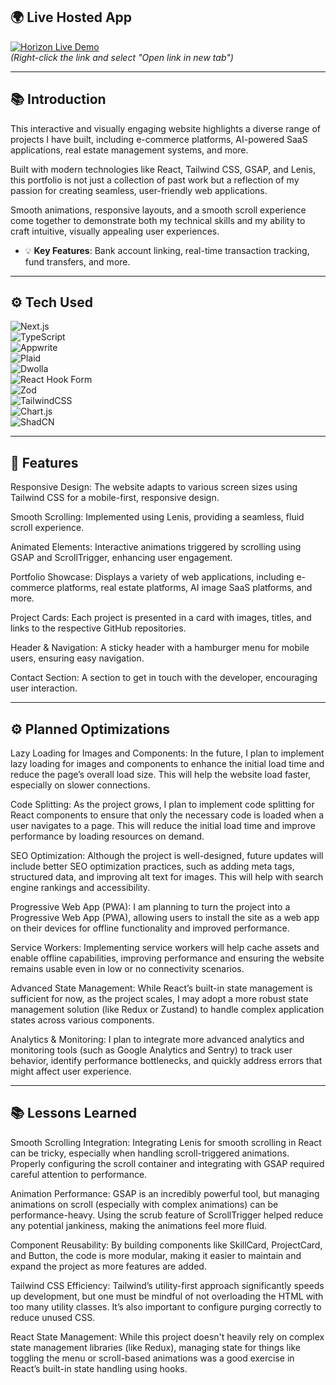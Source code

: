 ## 🌍 Live Hosted App

[![Horizon Live Demo](https://img.shields.io/badge/Live%20Demo-Visit%20Now-brightgreen?style=for-the-badge)](https://praveensharrma.netlify.app)  
*(Right-click the link and select "Open link in new tab")*

---

## 📚 Introduction
This interactive and visually engaging website highlights a diverse range of projects I have built, including e-commerce platforms, AI-powered SaaS applications, real estate management systems, and more.

Built with modern technologies like React, Tailwind CSS, GSAP, and Lenis, this portfolio is not just a collection of past work but a reflection of my passion for creating seamless, user-friendly web applications. 

Smooth animations, responsive layouts, and a smooth scroll experience come together to demonstrate both my technical skills and my ability to craft intuitive, visually appealing user experiences.

- 💡 **Key Features**: Bank account linking, real-time transaction tracking, fund transfers, and more.

---

## ⚙️ Tech Used

![Next.js](https://img.shields.io/badge/Next.js-000000?style=for-the-badge&logo=next.js&logoColor=white)  
![TypeScript](https://img.shields.io/badge/TypeScript-3178C6?style=for-the-badge&logo=typescript&logoColor=white)  
![Appwrite](https://img.shields.io/badge/Appwrite-ff6600?style=for-the-badge&logo=appwrite&logoColor=white)  
![Plaid](https://img.shields.io/badge/Plaid-007b5e?style=for-the-badge&logo=plaid&logoColor=white)  
![Dwolla](https://img.shields.io/badge/Dwolla-00bfae?style=for-the-badge&logo=dwolla&logoColor=white)  
![React Hook Form](https://img.shields.io/badge/React%20Hook%20Form-EC4A2A?style=for-the-badge&logo=react&logoColor=white)  
![Zod](https://img.shields.io/badge/Zod-2c3e50?style=for-the-badge&logo=typescript&logoColor=white)  
![TailwindCSS](https://img.shields.io/badge/TailwindCSS-06B6D4?style=for-the-badge&logo=tailwind-css&logoColor=white)  
![Chart.js](https://img.shields.io/badge/Chart.js-F5B400?style=for-the-badge&logo=chart.js&logoColor=white)  
![ShadCN](https://img.shields.io/badge/ShadCN-1D4ED8?style=for-the-badge&logo=react&logoColor=white)

---

## 🔋 Features
Responsive Design:
The website adapts to various screen sizes using Tailwind CSS for a mobile-first, responsive design.

Smooth Scrolling:
Implemented using Lenis, providing a seamless, fluid scroll experience.

Animated Elements:
Interactive animations triggered by scrolling using GSAP and ScrollTrigger, enhancing user engagement.

Portfolio Showcase:
Displays a variety of web applications, including e-commerce platforms, real estate platforms, AI image SaaS platforms, and more.

Project Cards:
Each project is presented in a card with images, titles, and links to the respective GitHub repositories.

Header & Navigation:
A sticky header with a hamburger menu for mobile users, ensuring easy navigation.

Contact Section:
A section to get in touch with the developer, encouraging user interaction.

---

## ⚙️ Planned Optimizations
Lazy Loading for Images and Components:
In the future, I plan to implement lazy loading for images and components to enhance the initial load time and reduce the page’s overall load size. This will help the website load faster, especially on slower connections.

Code Splitting:
As the project grows, I plan to implement code splitting for React components to ensure that only the necessary code is loaded when a user navigates to a page. This will reduce the initial load time and improve performance by loading resources on demand.

SEO Optimization:
Although the project is well-designed, future updates will include better SEO optimization practices, such as adding meta tags, structured data, and improving alt text for images. This will help with search engine rankings and accessibility.

Progressive Web App (PWA):
I am planning to turn the project into a Progressive Web App (PWA), allowing users to install the site as a web app on their devices for offline functionality and improved performance.

Service Workers:
Implementing service workers will help cache assets and enable offline capabilities, improving performance and ensuring the website remains usable even in low or no connectivity scenarios.

Advanced State Management:
While React’s built-in state management is sufficient for now, as the project scales, I may adopt a more robust state management solution (like Redux or Zustand) to handle complex application states across various components.

Analytics & Monitoring:
I plan to integrate more advanced analytics and monitoring tools (such as Google Analytics and Sentry) to track user behavior, identify performance bottlenecks, and quickly address errors that might affect user experience.

---

## 📚 Lessons Learned
Smooth Scrolling Integration:
Integrating Lenis for smooth scrolling in React can be tricky, especially when handling scroll-triggered animations. Properly configuring the scroll container and integrating with GSAP required careful attention to performance.

Animation Performance:
GSAP is an incredibly powerful tool, but managing animations on scroll (especially with complex animations) can be performance-heavy. Using the scrub feature of ScrollTrigger helped reduce any potential jankiness, making the animations feel more fluid.

Component Reusability:
By building components like SkillCard, ProjectCard, and Button, the code is more modular, making it easier to maintain and expand the project as more features are added.

Tailwind CSS Efficiency:
Tailwind’s utility-first approach significantly speeds up development, but one must be mindful of not overloading the HTML with too many utility classes. It’s also important to configure purging correctly to reduce unused CSS.

React State Management:
While this project doesn't heavily rely on complex state management libraries (like Redux), managing state for things like toggling the menu or scroll-based animations was a good exercise in React’s built-in state handling using hooks.
